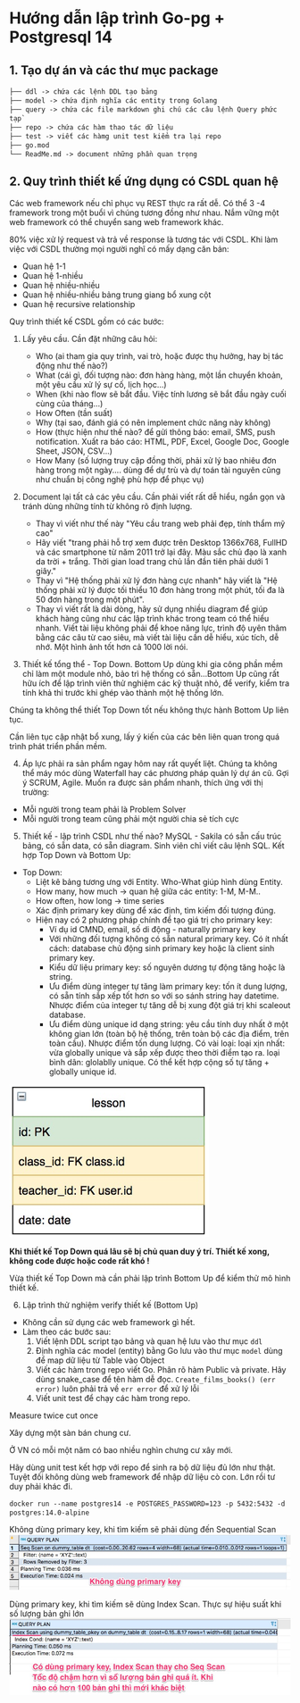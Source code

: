 # Hướng dẫn lập trình Go-pg + Postgresql 14

## 1. Tạo dự án và các thư mục package
```
├── ddl -> chứa các lệnh DDL tạo bảng
├── model -> chứa định nghĩa các entity trong Golang
├── query -> chứa các file markdown ghi chú các câu lệnh Query phức tạp`
├── repo -> chứa các hàm thao tác dữ liệu
├── test -> viết các hàmg unit test kiểm tra lại repo
├── go.mod
└── ReadMe.md -> document những phần quan trọng
```

## 2. Quy trình thiết kế ứng dụng có CSDL quan hệ

Các web framework nếu chỉ phục vụ REST thực ra rất dễ. Có thể 3 -4 framework trong một buổi vì chúng tương đồng như nhau. Nắm vững một web framework có thể chuyển sang web framework khác.

80% việc xử lý request và trả về response là tương tác với CSDL.
Khi làm việc với CSDL thường mọi người nghĩ có mấy dạng căn bản:
- Quan hệ 1-1
- Quan hệ 1-nhiều
- Quan hệ nhiều-nhiều
- Quan hệ nhiều-nhiều bảng trung giang bổ xung cột
- Quan hệ recursive relationship

Quy trình thiết kế CSDL gồm có các bước:
1. Lấy yêu cầu. Cần đặt những câu hỏi: 
   - Who (ai tham gia quy trình, vai trò, hoặc được thụ hưởng, hay bị tác động như thế nào?)
   - What (cái gì, đối tượng nào: đơn hàng hàng, một lần chuyển khoản, một yêu cầu xử lý sự cố, lịch học...)
   - When (khi nào flow sẽ bắt đầu. Việc tính lương sẽ bắt đầu ngày cuối cùng của tháng...)
   - How Often (tần suất)
   - Why (tại sao, đánh giá có nên implement chức năng này không)
   - How (thực hiện như thế nào? để gửi thông báo: email, SMS, push notification. 
   Xuất ra báo cáo: HTML, PDF, Excel, Google Doc, Google Sheet, JSON, CSV...)
   - How Many (số lượng truy cập đồng thời, phải xử lý bao nhiêu đơn hàng trong một ngày.... dùng để dự trù và dự toán tài nguyên cũng như chuẩn bị công nghệ phù hợp để phục vụ)

2. Document lại tất cả các yêu cầu. Cần phải viết rất dễ hiểu, ngắn gọn và tránh dùng những tính từ không rõ định lượng.
   - Thay vì viết như thế này "Yêu cầu trang web phải đẹp, tính thẩm mỹ cao"
   - Hãy viết "trang phải hỗ trợ xem được trên Desktop 1366x768, FullHD và các smartphone từ năm 2011 trở lại đây. Màu sắc chủ đạo là xanh da trời + trắng. Thời gian load trang chủ lần đần tiên phải dưới 1 giây."
   - Thay vì "Hệ thống phải xử lý đơn hàng cực nhanh" hãy viết là "Hệ thống phải xử lý được tối thiểu 10 đơn hàng trong một phút, tối đa là 50 đơn hàng trong một phút".
   - Thay vì viết rất là dài dòng, hãy sử dụng nhiều diagram để giúp khách hàng cũng như các lập trình khác trong team có thể hiểu nhanh. Viết tài liệu không phải để khoe năng lực, trình độ uyên thâm bằng các câu từ cao siêu, mà viết tài liệu cần dễ hiểu, xúc tích, dễ nhớ. Một hình ảnh tốt hơn cả 1000 lời nói.

3. Thiết kế tổng thể - Top Down. Bottom Up dùng khi gia công phần mềm chỉ làm một module nhỏ, bảo trì hệ thống có sẵn...Bottom Up cũng rất hữu ích để lập trình viên thử nghiệm các kỹ thuật nhỏ, để verify, kiểm tra tính khả thi trước khi ghép vào thành một hệ thống lớn.

Chúng ta không thể thiết Top Down tốt nếu không thực hành Bottom Up liên tục.

Cần liên tục cập nhật bổ xung, lấy ý kiến của các bên liên quan trong quá trình phát triển phần mềm.

4. Áp lực phải ra sản phẩm ngay hôm nay rất quyết liệt. Chúng ta không thể máy móc dùng Waterfall hay các phương pháp quản lý dự án cũ. Gợi ý SCRUM, Agile.
Muốn ra được sản phẩm nhanh, thích ứng với thị trường:
- Mỗi người trong team phải là Problem Solver
- Mỗi người trong team cũng phải một người chia sẻ tích cực

5. Thiết kế - lập trình CSDL như thế nào?
MySQL - Sakila có sẵn cấu trúc bảng, có sẵn data, có sẵn diagram.
Sinh viên chỉ viết câu lệnh SQL.
Kết hợp Top Down và Bottom Up:

- Top Down:
  - Liệt kê bảng tương ưng với Entity. Who-What giúp hình dùng Entity.
  - How many, how much -> quan hệ giữa các entity: 1-M, M-M..
  - How often, how long -> time series
  - Xác định primary key dùng để xác định, tìm kiếm đối tượng đúng.
  - Hiện nay có 2 phương pháp chính để tạo giá trị cho primary key:
    - Ví dụ id CMND, email, số di động - naturally primary key
    - Với những đối tượng không có sẵn natural primary key. Có ít nhất cách: database chủ động sinh primary key hoặc là client sinh primary key.
    - Kiểu dữ liệu primary key: số nguyên dương tự động tăng hoặc là string.
    - Ưu điểm dùng integer tự tăng làm primary key: tốn ít dung lượng, có sẵn tính sắp xếp tốt hơn so với so sánh string hay datetime. Nhược điểm của integer tự tăng dễ bị xung đột giá trị khi scaleout database.
    - Ưu điểm dùng unique id dạng string: yêu cầu tính duy nhất ở một không gian lớn (toàn bộ hệ thống, trên toàn bộ các địa điểm, trên toàn cầu). Nhược điểm tốn dung lượng. Có vài loại: loại xịn nhất: vừa globally unique và sắp xếp được theo thời điểm tạo ra. loại bình dân: glolablly unique. Có thể kết hợp cộng số tự tăng + globally unique id.

![](images/table.jpg)

**Khi thiết kế Top Down quá lâu sẽ bị chủ quan duy ý trí. Thiết kế xong, không code được hoặc code rất khó !**

Vừa thiết kế Top Down mà cần phải lập trình Bottom Up để kiểm thử mô hình thiết kế.

6. Lập trình thử nghiệm verify thiết kế (Bottom Up)
- Không cần sử dụng các web framework gì hết.
- Làm theo các bước sau: 
    1. Viết lệnh DDL script tạo bảng và quan hệ lưu vào thư mục `ddl`
    2. Định nghĩa các model (entity) bằng Go lưu vào thư mục `model` dùng để map dữ liệu từ Table vào Object
    3. Viết các hàm trong repo viết Go. Phân rõ hàm Public và private. Hãy dùng snake_case để tên hàm dễ đọc. `Create_films_books() (err error)` luôn phải trả về `err error` để xử lý lỗi
    4. Viết unit test để chạy các hàm trong repo.

Measure twice cut once

Xây dựng một sàn bán chung cư.

Ở VN có mỗi một năm có bao nhiều nghìn chưng cư xây mới.

Hãy dùng unit test kết hợp với repo để sinh ra bộ dữ liệu đủ lớn như thật.
Tuyệt đối không dùng web framework để nhập dữ liệu cò con. Lớn rồi tư duy phải khác đi.

```
docker run --name postgres14 -e POSTGRES_PASSWORD=123 -p 5432:5432 -d postgres:14.0-alpine
```
Không dùng primary key, khi tìm kiếm sẽ phải dùng đến Sequential Scan
![](images/khong_dung_pkey.jpg)

Dùng primary key, khi tìm kiếm sẽ dùng Index Scan. Thực sự hiệu suất khi số lượng bản ghi lớn
![](images/dung_pkey.jpg)

